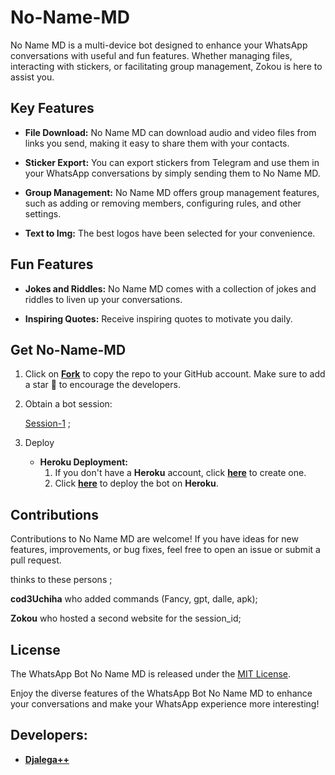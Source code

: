 # No-Name-MD



No Name MD is a multi-device bot designed to enhance your WhatsApp conversations with useful and fun features. Whether managing files, interacting with stickers, or facilitating group management, Zokou is here to assist you.

## Key Features

- **File Download:** No Name MD can download audio and video files from links you send, making it easy to share them with your contacts.

- **Sticker Export:** You can export stickers from Telegram and use them in your WhatsApp conversations by simply sending them to No Name MD.

- **Group Management:** No Name MD offers group management features, such as adding or removing members, configuring rules, and other settings.

- **Text to Img:** The best logos have been selected for your convenience.

## Fun Features

- **Jokes and Riddles:** No Name MD comes with a collection of jokes and riddles to liven up your conversations.

- **Inspiring Quotes:** Receive inspiring quotes to motivate you daily.

## Get No-Name-MD

1. Click on **[Fork](https://github.com/Anime-King01/No-Name-MD.git)** to copy the repo to your GitHub account. Make sure to add a star 🌟 to encourage the developers.

2. Obtain a bot session: 

   [Session-1](https://zokouscan-production.up.railway.app) ; <br>


3. Deploy
   - **Heroku Deployment:**
     1. If you don't have a **Heroku** account, click [**here**](https://id.heroku.com/login) to create one.
     2. Click [**here**](https://dashboard.heroku.com/new?template=https://https://github.com/Anime-King01/No-Name-MD.git) to deploy the bot on **Heroku**.

## Contributions

Contributions to No Name MD are welcome! If you have ideas for new features, improvements, or bug fixes, feel free to open an issue or submit a pull request. <br>

   thinks to these persons ;

   **cod3Uchiha** who added commands (Fancy, gpt, dalle, apk); <br>

   **Zokou** who hosted a second website for the session_id;

## License

The WhatsApp Bot No Name MD is released under the [MIT License](https://opensource.org/licenses/MIT).

Enjoy the diverse features of the WhatsApp Bot No Name MD to enhance your conversations and make your WhatsApp experience more interesting!

## Developers:

- [**Djalega++**](https://github.com/Anime-King01/No-Name-MD/)
  

